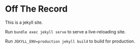 # Off The Record

This is a jekyll site.

Run `bundle exec jekyll serve` to serve a live-reloading site.

Run `JEKYLL_ENV=production jekyll build` to build for production.
